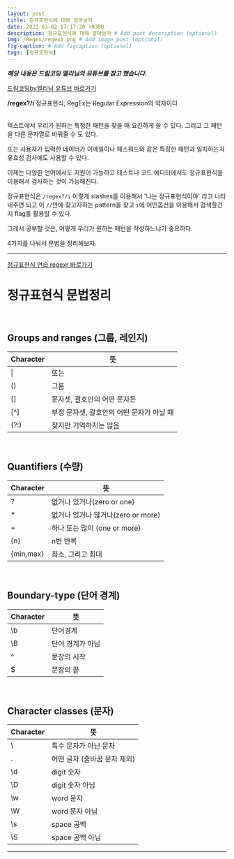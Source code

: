 ```yaml
---
layout: post
title: 정규표현식에 대해 알아보자
date: 2021-03-02 17:17:20 +0300
description: 정규표현식에 대해 알아보자 # Add post description (optional)
img: /Regex/regex1.png # Add image post (optional)
fig-caption: # Add figcaption (optional)
tags: [정규표현식]
---
```


**_해당 내용은 드림코딩 엘리님의 유튜브를 참고 했습니다._**

[드림코딩by엘리님 유튜브 바로가기](https://www.youtube.com/watch?v=t3M6toIflyQ&t=330s)<br>

**/regex?/i**  정규표현식, RegEx는 Regular Expression의 약자이다<br><br>

텍스트에서 우리가 원하는 특정한 패턴을 찾을 때 요긴하게 쓸 수 있다. 그리고 그 패턴을 다른 문자열로 바꿔줄 수 도 있다.<br>

또는 사용자가 입력한 데이터가 이메일이나 패스워드와 같은 특정한 패턴과 일치하는지 유효성 검사에도 사용할 수 있다.<br>

이제는 다양한 언어에서도 지원이 가능하고 테스트나 코드 에디터에서도 정규표현식을 이용해서 검사하는 것이 가능해진다.<br>

정규표현식은 `/regex?/i` 이렇게 slashes를 이용해서 '나는 정규표현식이야' 라고 나타내주면 되고 이 `//`안에 찾고자하는 pattern을 찾고 `i`에 어떤옵션을 이용해서 검색할건지 flag를 활용할 수 있다.<br>

그래서 공부할 것은, 어떻게 우리가 원하는 패턴을 작성하느냐가 중요하다.<br>

4가지를 나눠서 문법을 정리해보자.<br>

---
[정규표현식 연습 regexr 바로가기](https://regexr.com/5mhou "정규표현식 연습 사이트")<br>


# 정규표현식 문법정리<br><br>


## Groups and ranges (그룹, 레인지)
| Character | 뜻 |
|---|---|
|&#124;| 또는 |
| () | 그룹 |
| [] | 문자셋, 괄호안의 어떤 문자든 |
| [^]|부정 문자셋, 괄호안의 어떤 문자가 아닐 때 |
|(?:)| 찾지만 기억하지는 않음|
<br>

## Quantifiers (수량)
| Character | 뜻 |
|---|---|
|? | 없거나 있거나(zero or one) |
| *|없거나 있거나 많거나(zero or more) |
| +|하나 또는 많이 (one or more) |
| {n}|n번 반복 |
| {min,max}|최소, 그리고 최대 |
<br>

## Boundary-type (단어 경계)
| Character | 뜻 |
|---|---|
| \b| 단어경계 |
|\B | 단어 경계가 아님 |
| ^ | 문장의 시작 |
| $ | 문장의 끝 |
<br>

## Character classes (문자)
| Character | 뜻 |
|---|---|
| \ |특수 문자가 아닌 문자 |
| . |어떤 글자 (줄바꿈 문자 제외) |
| \d | digit 숫자 |
| \D | digit 숫자 아님 |
| \w | word 문자|
| \W | word 문자 아님|
| \s | space 공백 |
| \S | space 공백 아님 |

---


